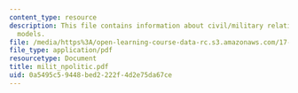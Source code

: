 ```yaml
---
content_type: resource
description: This file contains information about civil/military relations and it's
  models.
file: /media/https%3A/open-learning-course-data-rc.s3.amazonaws.com/17-460-defense-politics-spring-2006/0a5495c59448bed2222f4d2e75da67ce_milit_npolitic.pdf
file_type: application/pdf
resourcetype: Document
title: milit_npolitic.pdf
uid: 0a5495c5-9448-bed2-222f-4d2e75da67ce
---
```

